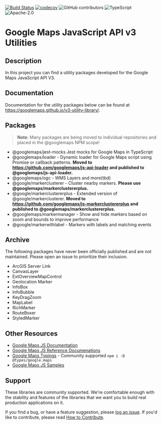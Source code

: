 [![Build Status](https://travis-ci.org/googlemaps/v3-utility-library.svg?branch=master)](https://travis-ci.org/googlemaps/v3-utility-library)
[![codecov](https://codecov.io/gh/googlemaps/v3-utility-library/branch/master/graph/badge.svg)](https://codecov.io/gh/googlemaps/v3-utility-library)
![GitHub contributors](https://img.shields.io/github/contributors/googlemaps/v3-utility-library)
![TypeScript](https://badgen.net/badge/icon/Typed?icon=typescript&label&labelColor=blue&color=555555)
![Apache-2.0](https://img.shields.io/badge/license-Apache-blue)

Google Maps JavaScript API v3 Utilities
===================================================

## Description

In this project you can find a utility packages developed for the Google Maps JavaScript API V3.

## Documentation

Documentation for the utility packages below can be found at https://googlemaps.github.io/v3-utility-library/.

## Packages
> **Note**: Many packages are being moved to individual repositories and placed in the @googlemaps NPM scope!

- @googlemaps/jest-mocks Jest mocks for Google Maps in TypeScript
- @googlemaps/loader - Dynamic loader for Google Maps script using Promise or callback patterns. **Moved to https://github.com/googlemaps/js-api-loader and published to @googlemaps/js-api-loader.**
- @googlemaps/ogc - WMS Layers and more(tbd)
- @google/markerclusterer - Cluster nearby markers. **Please use @googlemaps/markerclustererplus.**
- @google/markerclustererplus - Extended version of @google/markerclusterer. **Moved to https://github.com/googlemaps/js-markerclustererplus and published to @googlemaps/markerclustererplus.**
- @googlemaps/markermanager - Show and hide markers based on zoom and bounds to improve performance
- @google/markerwithlabel - Markers with labels and matching events

## Archive

The following packages have never been officially published and are not maintained. Please open an issue to prioritize their inclusion.
- ArcGIS Server Link
- CanvasLayer
- ExtOverviewMapControl
- Geolocation Marker
- InfoBox
- InfoBubble
- KeyDragZoom
- MapLabel
- RichMarker
- RouteBoxer
- StyledMarker
 
## Other Resources
- [Google Maps JS Documentation](https://developers.google.com/maps/documentation/javascript/tutorial)
- [Google Maps JS Reference Documenations](https://developers.google.com/maps/documentation/javascript/reference/)
- [Google Maps Typings](https://github.com/DefinitelyTyped/DefinitelyTyped/tree/master/types/google.maps) - Community supported `npm i -D @types/google.maps`
- [Google Maps JS Samples](https://github.com/googlemaps/js-samples)

## Support

These libraries are community supported. We're comfortable enough with the stability and features of
the libraries that we want you to build real production applications on it.

If you find a bug, or have a feature suggestion, please [log an issue](https://github.com/googlemaps/v3-utility-library/issues). If you'd like to
contribute, please read [How to Contribute](CONTRIB.md).
